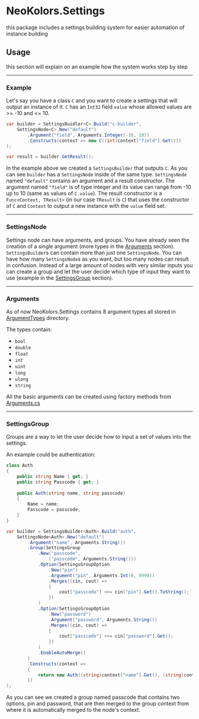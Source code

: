 ﻿# NeoKolors.Settings
this package includes a settings building system for easier automation of instance building

## Usage
this section will explain on an example how the system works step by step

---

### Example
Let's say you have a class `C` and you want to create a settings that will output an instance of it.
`C` has an `Int32` field `value` whose allowed values are >= -10 and <= 10.

```csharp
var builder = SettingsBuidler<C>.Build("c-builder",
    SettingsNode<C>.New("default")
        .Argument("field", Arguments.Integer(-10, 10))
        .Constructs(context => new C((int)context["field"].Get()))
);

var result = builder.GetResult();
```

In the example above we created a `SettingsBuilder` that outputs `C`. As you can see `builder`
has a `SettingsNode` inside of the same type. `SettingsNode` named `"default"` contains an argument 
and a result constructor. The argument named `"field"` is of type integer and its value can range from -10
up to 10 (same as values of `C.value`). The result constructor is a `Func<Context, TResult>` (in our case 
`TResult` is `C`) that uses the constructor of `C` and `Context` to output a new instance with the `value` 
field set.

---

### SettingsNode
Settings node can have arguments, and groups. You have already seen the creation of a single argument 
(more types in the [Arguments](#arguments) section). `SettingsBuilder`s can contain more than just one 
`SettingsNode`. You can have how many `SettingsNode`s as you want, but too many nodes can result in 
confusion. Instead of a large amount of nodes with very similar inputs you can create a group and let
the user decide which type of input they want to use (example in the [SettingsGroup](#settingsgroup)
section). 

---

### Arguments
As of now NeoKolors.Settings contains 8 argument types all stored in [ArgumentTypes](ArgumentTypes) 
directory.

The types contain:
* `bool`
* `double`
* `float`
* `int`
* `uint`
* `long`
* `ulong`
* `string`

All the basic arguments can be created using factory methods from [Arguments.cs](Arguments.cs)

---

### SettingsGroup
Groups are a way to let the user decide how to input a set of values into the settings.

An example could be authentication: 
```csharp
class Auth
{
    public string Name { get; }
    public string Passcode { get; }
    
    public Auth(string name, string passcode) 
    {
        Name = name;
        Passcode = passcode;
    }
}

var builder = SettingsBuilder<Auth>.Build("auth",
    SettingsNode<Auth>.New("default")
        .Argument("name", Arguments.String())
        .Group(SettingsGroup
            .New("passcode", 
                ("passcode", Arguments.String()))
            .Option(SettingsGroupOption
                .New("pin")
                .Argument("pin", Arguments.Int(0, 9999))
                .Merges((cin, cout) => 
                {
                    cout["passcode"] <<= cin["pin"].Get().ToString();
                })
            )
            .Option(SettingsGroupOption
                .New("password")
                .Argument("password", Arguments.String())
                .Merges((cin, cout) => 
                {
                    cout["passcode"] <<= cin["password"].Get();
                })
            )
            .EnableAutoMerge()
        )
        .Constructs(context => 
        {
            return new Auth((string)context["name"].Get(), (string)context["passcode"].Get());
        })
);
```

As you can see we created a group named passcode that contains two options, pin and password, 
that are then merged to the group context from where it is automatically merged to the node's context. 
